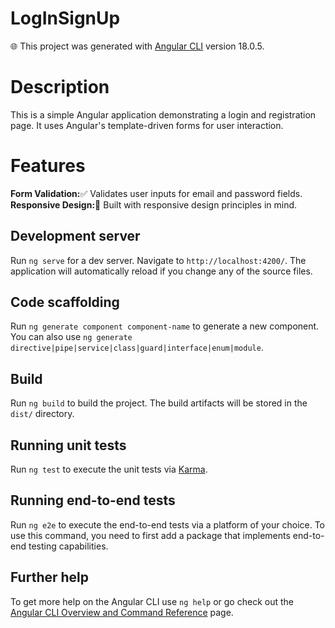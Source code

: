 # LogInSignUp

🌐 This project was generated with [Angular CLI](https://github.com/angular/angular-cli) version 18.0.5.

# Description
This is a simple Angular application demonstrating a login and registration page. It uses Angular's template-driven forms for user interaction.

# Features

<b>Form Validation:</b>✅ Validates user inputs for email and password fields.<br/>
<b>Responsive Design:</b>📱 Built with responsive design principles in mind.

## Development server

Run `ng serve` for a dev server. Navigate to `http://localhost:4200/`. The application will automatically reload if you change any of the source files.

## Code scaffolding

Run `ng generate component component-name` to generate a new component. You can also use `ng generate directive|pipe|service|class|guard|interface|enum|module`.

## Build

Run `ng build` to build the project. The build artifacts will be stored in the `dist/` directory.

## Running unit tests

Run `ng test` to execute the unit tests via [Karma](https://karma-runner.github.io).

## Running end-to-end tests

Run `ng e2e` to execute the end-to-end tests via a platform of your choice. To use this command, you need to first add a package that implements end-to-end testing capabilities.

## Further help

To get more help on the Angular CLI use `ng help` or go check out the [Angular CLI Overview and Command Reference](https://angular.dev/tools/cli) page.
